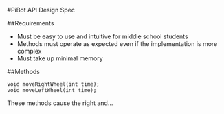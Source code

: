#PiBot API Design Spec

##Requirements
- Must be easy to use and intuitive for middle school students
- Methods must operate as expected even if the implementation is more complex
- Must take up minimal memory

##Methods

    void moveRightWheel(int time);
    void moveLeftWheel(int time);

These methods cause the right and...

